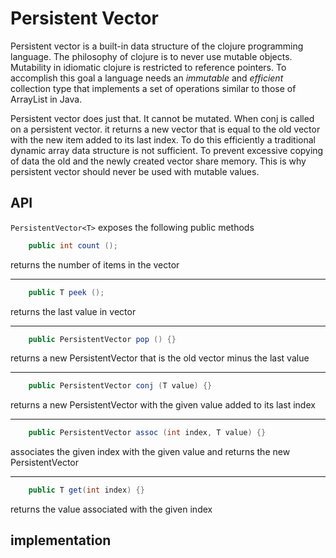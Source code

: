 # Persistent Vector

Persistent vector is a built-in data structure of the clojure programming language.
The philosophy of clojure is to never use mutable objects. Mutability in idiomatic clojure
is restricted to reference pointers. To accomplish this goal a language needs an *immutable*
and *efficient* collection type that implements a set of operations similar to those of ArrayList in Java.

Persistent vector does just that. It cannot be mutated. When conj is called on a persistent vector.
it returns a new vector that is equal to the old vector with the new item added to its last index.
To do this efficiently a traditional dynamic array data structure is not sufficient.
To prevent excessive copying of data the old and the newly created vector share memory.
This is why persistent vector should never be used with mutable values.

## API

`PersistentVector<T>` exposes the following public methods


```java
    public int count ();
```
returns the number of items in the vector

***

```java
    public T peek ();
```
returns the last value in vector

***

```java
    public PersistentVector pop () {}
```
returns a new PersistentVector that is the old vector minus the last value

***

```java
    public PersistentVector conj (T value) {}
```
returns a new PersistentVector with the given value added to its last index

***

```java
    public PersistentVector assoc (int index, T value) {}
```
associates the given index with the given value and returns the new PersistentVector

***

```java
    public T get(int index) {}
```
returns the value associated with the given index

## implementation



